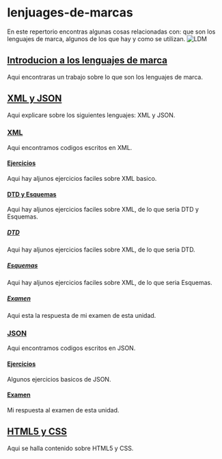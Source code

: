 # lenjuages-de-marcas
En este repertorio encontras algunas cosas relacionadas con: que son los lenguajes de marca, algunos de los que hay y como se utilizan. 
![ LDM ](https://gregoriofer.com/moodle/pluginfile.php/27750/course/overviewfiles/LenguajeMarcas.png)

## [Introducion a los lenguajes de marca](https://github.com/teljoa/lenjuages-de-marcas/tree/main/Introduccion)
Aqui encontraras un trabajo sobre lo que son los lenguajes de marca.

## [XML y JSON](https://github.com/teljoa/lenjuages-de-marcas/tree/main/XML%20y%20JSON)
Aqui explicare sobre los siguientes lenguajes: XML y JSON.

### [XML](https://github.com/teljoa/lenjuages-de-marcas/tree/main/XML%20y%20JSON/XML)
Aqui encontramos codigos escritos en XML.

#### [Ejercicios](https://github.com/teljoa/lenjuages-de-marcas/tree/main/XML%20y%20JSON/XML/Ejercicios)
Aqui hay aljunos ejercicios faciles sobre XML basico.

#### [DTD y Esquemas](https://github.com/teljoa/lenjuages-de-marcas/tree/main/XML%20y%20JSON/XML/DTD%20y%20Esquemas)
Aqui hay aljunos ejercicios faciles sobre XML, de lo que seria DTD y Esquemas.

##### [DTD](https://github.com/teljoa/lenjuages-de-marcas/tree/main/XML%20y%20JSON/XML/DTD%20y%20Esquemas/DTD)
Aqui hay aljunos ejercicios faciles sobre XML, de lo que seria DTD.

##### [Esquemas](https://github.com/teljoa/lenjuages-de-marcas/tree/main/XML%20y%20JSON/XML/DTD%20y%20Esquemas/Esquemas)
Aqui hay aljunos ejercicios faciles sobre XML, de lo que seria Esquemas.

##### [Examen](https://github.com/teljoa/lenjuages-de-marcas/tree/main/XML%20y%20JSON/XML/DTD%20y%20Esquemas/Examen/GarciaTellez_Joaquin_dtd_schema)
Aqui esta la respuesta de mi examen de esta unidad.

### [JSON](https://github.com/teljoa/lenjuages-de-marcas/tree/main/XML%20y%20JSON/JSON)
Aqui encontramos codigos escritos en JSON.

#### [Ejercicios](https://github.com/teljoa/lenjuages-de-marcas/tree/main/XML%20y%20JSON/JSON/Ejercicio)
Algunos ejercicios basicos de JSON.

#### [Examen](https://github.com/teljoa/lenjuages-de-marcas/tree/main/XML%20y%20JSON/JSON/Examen)
Mi respuesta al examen de esta unidad. 

## [HTML5 y CSS]()
Aqui se halla contenido sobre HTML5 y CSS.
